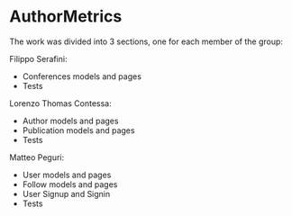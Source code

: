 # AuthorMetrics

The work was divided into 3 sections, one for each member of the group:

Filippo Serafini:
* Conferences models and pages 
* Tests

Lorenzo Thomas Contessa:
* Author models and pages 
* Publication models and pages
* Tests

Matteo Peguri:
* User models and pages
* Follow models and pages
* User Signup and Signin
* Tests
